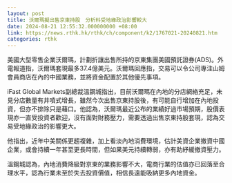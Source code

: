 ```yaml
---
layout: post
title: 沃爾瑪擬出售京東持股　分析料受地緣政治影響較大
date: 2024-08-21 12:55:32.000000000 +08:00
link: https://news.rthk.hk/rthk/ch/component/k2/1767021-20240821.htm
categories: rthk
---
```


美國大型零售企業沃爾瑪，計劃折讓出售所持的京東集團美國預託證券(ADS)。外電報道指，沃爾瑪套現最多37.4億美元。沃爾瑪回應指，交易可以令公司專注山姆會員商店在內的中國業務，並將資金配置於其他優先事項。

iFast Global Markets副總裁溫鋼城指出，目前沃爾瑪在內地的分店網絡充足，未見分店數量有井噴式增長，雖然今次出售京東持股後，有可能自行增加在內地投資，但亦不排除只是藉口。他認為，沃爾瑪最近公布的業績好過市場預期，股價表現亦一直受投資者歡迎，沒有面對財務壓力，需要透過出售京東持股套現，認為交易受地緣政治的影響更大。

他指出，近年中美關係更趨複雜，加上看淡內地消費環境，估計美資企業撤資中國企業，或會持續一年甚至更長時間，但如果美元持續轉弱，亦有助紓緩撤資壓力。

溫鋼城認為，內地消費降級對京東的業務影響不大，電商行業的估值亦已回落至合理水平，認為行業未至於失去投資價值，相信長遠能吸納更多內地資金。
